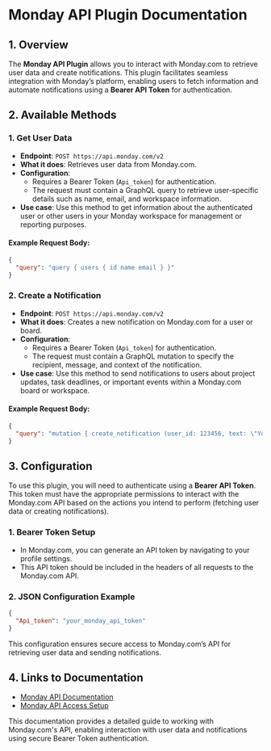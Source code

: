 # Monday API Plugin Documentation

## 1. Overview

The **Monday API Plugin** allows you to interact with Monday.com to retrieve user data and create notifications. This plugin facilitates seamless integration with Monday’s platform, enabling users to fetch information and automate notifications using a **Bearer API Token** for authentication.

## 2. Available Methods

### 1. **Get User Data**
   - **Endpoint**: `POST https://api.monday.com/v2`
   - **What it does**: Retrieves user data from Monday.com.
   - **Configuration**:
     - Requires a Bearer Token (`Api_token`) for authentication.
     - The request must contain a GraphQL query to retrieve user-specific details such as name, email, and workspace information.
   - **Use case**: Use this method to get information about the authenticated user or other users in your Monday workspace for management or reporting purposes.

#### Example Request Body:
```json
{
  "query": "query { users { id name email } }"
}
```

### 2. **Create a Notification**
   - **Endpoint**: `POST https://api.monday.com/v2`
   - **What it does**: Creates a new notification on Monday.com for a user or board.
   - **Configuration**:
     - Requires a Bearer Token (`Api_token`) for authentication.
     - The request must contain a GraphQL mutation to specify the recipient, message, and context of the notification.
   - **Use case**: Use this method to send notifications to users about project updates, task deadlines, or important events within a Monday.com board or workspace.

#### Example Request Body:
```json
{
  "query": "mutation { create_notification (user_id: 123456, text: \"Your task is due tomorrow!\", target_id: 654321, target_type: Project) { id } }"
}
```

## 3. Configuration

To use this plugin, you will need to authenticate using a **Bearer API Token**. This token must have the appropriate permissions to interact with the Monday.com API based on the actions you intend to perform (fetching user data or creating notifications).

### 1. **Bearer Token Setup**
   - In Monday.com, you can generate an API token by navigating to your profile settings.
   - This API token should be included in the headers of all requests to the Monday.com API.

### 2. **JSON Configuration Example**

```json
{
  "Api_token": "your_monday_api_token"
}
```

This configuration ensures secure access to Monday.com’s API for retrieving user data and sending notifications.

## 4. Links to Documentation

- [Monday API Documentation](https://api.developer.monday.com/docs)
- [Monday API Access Setup](https://support.monday.com/hc/en-us/articles/360013483119-How-to-get-started-with-our-API)

This documentation provides a detailed guide to working with Monday.com's API, enabling interaction with user data and notifications using secure Bearer Token authentication.
